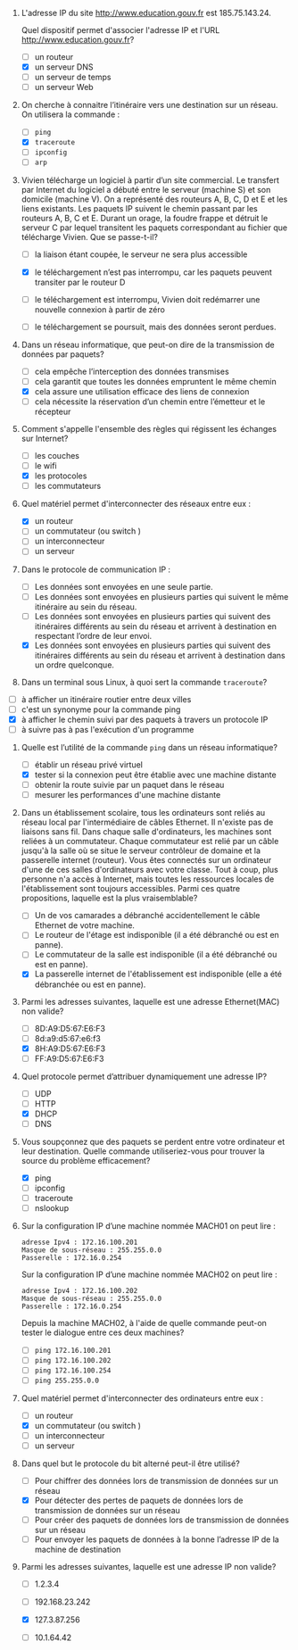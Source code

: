 1. L'adresse IP du site http://www.education.gouv.fr est 185.75.143.24.

   Quel dispositif permet d'associer l'adresse IP et l'URL http://www.education.gouv.fr? 

   - [ ] un routeur 
   - [x] un serveur DNS 
   - [ ] un serveur de temps 
   - [ ] un serveur Web 

1. On cherche à connaitre l’itinéraire vers une destination sur un réseau. On utilisera la commande : 

   - [ ] `ping`
   - [x] `traceroute`
   - [ ] `ipconfig`
   - [ ] `arp`

1. Vivien télécharge un logiciel à partir d’un site commercial. Le transfert par Internet du logiciel a débuté entre le 
   serveur (machine S) et son domicile (machine V). On a représenté des routeurs A, B, C, D et E et les liens existants. 
   Les paquets IP suivent le chemin passant par les routeurs A, B, C et E. 
   Durant un orage, la foudre frappe et détruit le serveur C par lequel transitent les paquets correspondant au 
   fichier que télécharge Vivien. Que se passe-t-il? 

   - [ ] la liaison étant coupée, le serveur ne sera plus accessible 
   - [x] le téléchargement n’est pas interrompu, car les paquets peuvent transiter par le routeur D 
   - [ ] le téléchargement est interrompu, Vivien doit redémarrer une nouvelle connexion à partir de zéro 
   - [ ] le téléchargement se poursuit, mais des données seront perdues.


1. Dans un réseau informatique, que peut-on dire de la transmission de données par paquets? 

   - [ ] cela empêche l’interception des données transmises 
   - [ ] cela garantit que toutes les données empruntent le même chemin 
   - [x] cela assure une utilisation efficace des liens de connexion 
   - [ ] cela nécessite la réservation d’un chemin entre l’émetteur et le récepteur

1. Comment s'appelle l'ensemble des règles qui régissent les échanges sur Internet? 

   - [ ] les couches 
   - [ ] le wifi 
   - [x] les protocoles 
   - [ ] les commutateurs 

1. Quel matériel permet d'interconnecter des réseaux entre eux : 

   - [x] un routeur 
   - [ ] un commutateur (ou switch ) 
   - [ ] un interconnecteur 
   - [ ] un serveur 

1. Dans le protocole de communication IP : 

   - [ ] Les données sont envoyées en une seule partie. 
   - [ ] Les données sont envoyées en plusieurs parties qui suivent le même itinéraire au sein du
     réseau.
   - [ ] Les données sont envoyées en plusieurs parties qui suivent des itinéraires différents au
     sein du réseau et arrivent à destination en respectant l’ordre de leur envoi.
   - [x] Les données sont envoyées en plusieurs parties qui suivent des itinéraires différents au
     sein du réseau et arrivent à destination dans un ordre quelconque.

 9. Dans un terminal sous Linux, à quoi sert la commande `traceroute`? 

   - [ ] à afficher un itinéraire routier entre deux villes 
   - [ ] c'est un synonyme pour la commande ping 
   - [x] à afficher le chemin suivi par des paquets à travers un protocole IP 
   - [ ] à suivre pas à pas l'exécution d'un programme 

1. Quelle est l’utilité de la commande `ping` dans un réseau informatique? 

   - [ ] établir un réseau privé virtuel 
   - [x] tester si la connexion peut être établie avec une machine distante 
   - [ ] obtenir la route suivie par un paquet dans le réseau 
   - [ ] mesurer les performances d'une machine distante 

1. Dans un établissement scolaire, tous les ordinateurs sont reliés au réseau local par
   l'intermédiaire de câbles Ethernet. Il n'existe pas de liaisons sans fil. Dans chaque salle
   d'ordinateurs, les machines sont reliées à un commutateur. Chaque commutateur est relié par un
   câble jusqu'à la salle où se situe le serveur contrôleur de domaine et la passerelle internet
   (routeur). Vous êtes connectés sur un ordinateur d'une de ces salles d'ordinateurs avec votre
   classe. Tout à coup, plus personne n'a accès à Internet, mais toutes les ressources locales de
   l'établissement sont toujours accessibles. Parmi ces quatre propositions, laquelle est la plus
   vraisemblable?

   - [ ] Un de vos camarades a débranché accidentellement le câble Ethernet de votre machine. 
   - [ ] Le routeur de l'étage est indisponible (il a été débranché ou est en panne). 
   - [ ] Le commutateur de la salle est indisponible (il a été débranché ou est en panne). 
   - [x] La passerelle internet de l'établissement est indisponible (elle a été débranchée ou est en panne).

1. Parmi les adresses suivantes, laquelle est une adresse Ethernet(MAC) non valide? 

   - [ ] 8D:A9:D5:67:E6:F3 
   - [ ] 8d:a9:d5:67:e6:f3 
   - [x] 8H:A9:D5:67:E6:F3 
   - [ ] FF:A9:D5:67:E6:F3 

1. Quel protocole permet d’attribuer dynamiquement une adresse IP? 

   - [ ] UDP 
   - [ ] HTTP 
   - [x] DHCP 
   - [ ] DNS

1. Vous soupçonnez que des paquets se perdent entre votre ordinateur et leur destination. 
   Quelle commande utiliseriez-vous pour trouver la source du problème efficacement? 

   - [x] ping 
   - [ ] ipconfig 
   - [ ] traceroute 
   - [ ] nslookup

1. Sur la configuration IP d’une machine nommée MACH01 on peut lire : 
   
   ```
   adresse Ipv4 : 172.16.100.201 
   Masque de sous-réseau : 255.255.0.0 
   Passerelle : 172.16.0.254
   ```

   Sur la configuration IP d’une machine nommée MACH02 on peut lire : 
   
   ```
   adresse Ipv4 : 172.16.100.202 
   Masque de sous-réseau : 255.255.0.0 
   Passerelle : 172.16.0.254 
   ```

   Depuis la machine MACH02, à l'aide de quelle commande peut-on tester le dialogue entre ces deux
   machines?

   - [ ] `ping 172.16.100.201`
   - [ ] `ping 172.16.100.202`
   - [ ] `ping 172.16.100.254`
   - [ ] `ping 255.255.0.0`

1. Quel matériel permet d'interconnecter des ordinateurs entre eux : 

   - [ ] un routeur 
   - [x] un commutateur (ou switch ) 
   - [ ] un interconnecteur 
   - [ ] un serveur 

1. Dans quel but le protocole du bit alterné peut-il être utilisé? 

   - [ ] Pour chiffrer des données lors de transmission de données sur un réseau 
   - [x] Pour détecter des pertes de paquets de données lors de transmission de données sur un réseau 
   - [ ] Pour créer des paquets de données lors de transmission de données sur un réseau 
   - [ ] Pour envoyer les paquets de données à la bonne l’adresse IP de la machine de destination

1. Parmi les adresses suivantes, laquelle est une adresse IP non valide? 

   - [ ] 1.2.3.4 
   - [ ] 192.168.23.242 
   - [x] 127.3.87.256 
   - [ ] 10.1.64.42 

